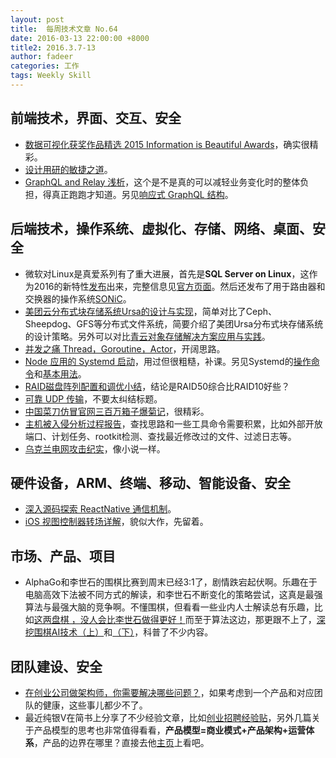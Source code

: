 ```yaml
---
layout: post
title:  每周技术文章 No.64
date: 2016-03-13 22:00:00 +8000
title2: 2016.3.7-13
author: fadeer
categories: 工作
tags: Weekly Skill
---
```


前端技术，界面、交互、安全
----
* [数据可视化获奖作品精选 2015 Information is Beautiful Awards](http://mp.weixin.qq.com/s?__biz=MzA5NDExMTAzNA==&mid=402129517&idx=1&sn=2f5f8db45b5ea1744d760c5dfd36fea2)，确实很精彩。
* [设计用研的敏捷之道](https://isux.tencent.com/agile-user-research-for-design.html)。
* [GraphQL and Relay 浅析](http://zhuanlan.zhihu.com/purerender/20638731)，这个是不是真的可以减轻业务变化时的整体负担，得真正跑跑才知道。另见[响应式 GraphQL 结构](http://gold.xitu.io/entry/56de66fe731956005c46782a)。

后端技术，操作系统、虚拟化、存储、网络、桌面、安全
----
* 微软对Linux是真爱系列有了重大进展，首先是**SQL Server on Linux**，这作为2016的新特性[发布](https://blogs.microsoft.com/blog/2016/03/07/announcing-sql-server-on-linux/)出来，完整信息见[官方页面](https://www.microsoft.com/en-us/server-cloud/sql-server-on-linux.aspx)。然后还发布了用于路由器和交换器的操作系统[SONiC](https://azure.microsoft.com/en-us/blog/microsoft-showcases-“software-for-open-networking-in-the-cloud-sonic-”/)。
* [美团云分布式块存储系统Ursa的设计与实现](http://tech.meituan.com/block-store.html)，简单对比了Ceph、Sheepdog、GFS等分布式文件系统，简要介绍了美团Ursa分布式块存储系统的设计策略。另外可以对比[青云对象存储解决方案应用与实践](http://www.infoq.com/cn/articles/QingStore2016)。
* [并发之痛 Thread，Goroutine，Actor](http://jolestar.com/parallel-programming-model-thread-goroutine-actor/)，开阔思路。
* [Node 应用的 Systemd 启动](http://www.ruanyifeng.com/blog/2016/03/node-systemd-tutorial.html)，用过但很粗糙，补课。另见Systemd的[操作命令](http://www.ruanyifeng.com/blog/2016/03/systemd-tutorial-commands.html)和[基本用法](http://www.ruanyifeng.com/blog/2016/03/systemd-tutorial-part-two.html)。
* [RAID磁盘阵列配置和调优小结](https://segmentfault.com/a/1190000004584127)，结论是RAID50综合比RAID10好些？
* [可靠 UDP 传输](http://blog.codingnow.com/2016/03/reliable_udp.html)，不要太纠结标题。
* [中国菜刀仿冒官网三百万箱子爆菊记](http://drops.wooyun.org/news/13471)，很精彩。
* [主机被入侵分析过程报告](http://drops.wooyun.org/tips/13647)，查找思路和一些工具命令需要积累，比如外部开放端口、计划任务、rootkit检测、查找最近修改过的文件、过滤日志等。
* [乌克兰电网攻击纪实](http://www.easyaq.com/news/international/3599.html)，像小说一样。

硬件设备，ARM、终端、移动、智能设备、安全
----
<!--preview-end-->
* [深入源码探索 ReactNative 通信机制](http://bugly.qq.com/bbs/forum.php?mod=viewthread&tid=663)。
* [iOS 视图控制器转场详解](http://blog.devtang.com/2016/03/13/iOS-transition-guide/)，貌似大作，先留着。

市场、产品、项目
----
* AlphaGo和李世石的围棋比赛到周末已经3:1了，剧情跌宕起伏啊。乐趣在于电脑高效下法被不同方式的解读，和李世石不断变化的策略尝试，这真是最强算法与最强大脑的竞争啊。不懂围棋，但看看一些业内人士解读总有乐趣，比如[这两盘棋 ，没人会比李世石做得更好！](http://mp.weixin.qq.com/s?__biz=MzI2NDAxNzU3NA==&mid=402685543&idx=1&sn=b8772e7f5472298e31a257bd7955fe84&scene=0#wechat_redirect)而至于算法这边，那更跟不上了，[深挖围棋AI技术（上）](http://geek.csdn.net/news/detail/58910)和[（下）](http://geek.csdn.net/news/detail/59308)，科普了不少内容。

团队建设、安全
----
* [在创业公司做架构师，你需要解决哪些问题？](http://36kr.com/p/5044216.html)，如果考虑到一个产品和对应团队的健康，这些事儿都少不了。
* 最近纯银V在简书上分享了不少经验文章，比如[创业招聘经验贴](http://www.jianshu.com/p/b6e8e6214dbc?utm_campaign=maleskine&utm_content=note&utm_medium=writer_share&utm_source=weibo)，另外几篇关于产品模型的思考也非常值得看看，**产品模型=商业模式+产品架构+运营体系**，产品的边界在哪里？直接去他[主页](http://www.jianshu.com/users/c22ccc510fb9/latest_articles)上看吧。



